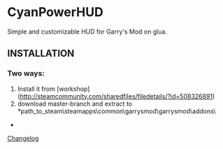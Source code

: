 # CyanPowerHUD
Simple and customizable HUD for Garry's Mod on glua.

## INSTALLATION
### Two ways:
1. Install it from [workshop] (http://steamcommunity.com/sharedfiles/filedetails/?id=508326891)
2. download master-branch and extract to *path_to_steam\steamapps\common\garrysmod\garrysmod\addons\

-
[Changelog](http://steamcommunity.com/sharedfiles/filedetails/changelog/508326891)
